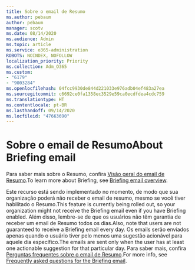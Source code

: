 ```yaml
---
title: Sobre o email de Resumo
ms.author: pebaum
author: pebaum
manager: scotv
ms.date: 08/14/2020
ms.audience: Admin
ms.topic: article
ms.service: o365-administration
ROBOTS: NOINDEX, NOFOLLOW
localization_priority: Priority
ms.collection: Adm_O365
ms.custom:
- "6179"
- "9003284"
ms.openlocfilehash: 04fcc9930de844d221033e976adb04ef483a27ea
ms.sourcegitcommit: c6692ce0fa1358ec3529e59ca0ecdfdea4cdc759
ms.translationtype: HT
ms.contentlocale: pt-BR
ms.lasthandoff: 09/14/2020
ms.locfileid: "47663690"
---
```

# <a name="about-briefing-email"></a><span data-ttu-id="b3412-102">Sobre o email de Resumo</span><span class="sxs-lookup"><span data-stu-id="b3412-102">About Briefing email</span></span>

<span data-ttu-id="b3412-103">Para saber mais sobre o Resumo, confira [Visão geral do email de Resumo](https://docs.microsoft.com/briefing/be-overview).</span><span class="sxs-lookup"><span data-stu-id="b3412-103">To learn more about Briefing, see [Briefing email overview](https://docs.microsoft.com/briefing/be-overview).</span></span>  

<span data-ttu-id="b3412-104">Este recurso está sendo implementado no momento, de modo que sua organização poderá não receber o email de resumo, mesmo se você tiver habilitado o Resumo.</span><span class="sxs-lookup"><span data-stu-id="b3412-104">This feature is currently being rolled out, so your organization might not receive the Briefing email even if you have Briefing enabled.</span></span> <span data-ttu-id="b3412-105">Além disso, lembre-se de que os usuários não têm garantia de receber um email de Resumo todos os dias.</span><span class="sxs-lookup"><span data-stu-id="b3412-105">Also, note that users are not guaranteed to receive a Briefing email every day.</span></span> <span data-ttu-id="b3412-106">Os emails serão enviados apenas quando o usuário tiver pelo menos uma sugestão acionável para aquele dia específico.</span><span class="sxs-lookup"><span data-stu-id="b3412-106">The emails are sent only when the user has at least one actionable suggestion for that particular day.</span></span> <span data-ttu-id="b3412-107">Para saber mais, confira [Perguntas frequentes sobre o email de Resumo](https://docs.microsoft.com/briefing/be-faqs).</span><span class="sxs-lookup"><span data-stu-id="b3412-107">For more info, see [Frequently asked questions for the Briefing email](https://docs.microsoft.com/briefing/be-faqs).</span></span>